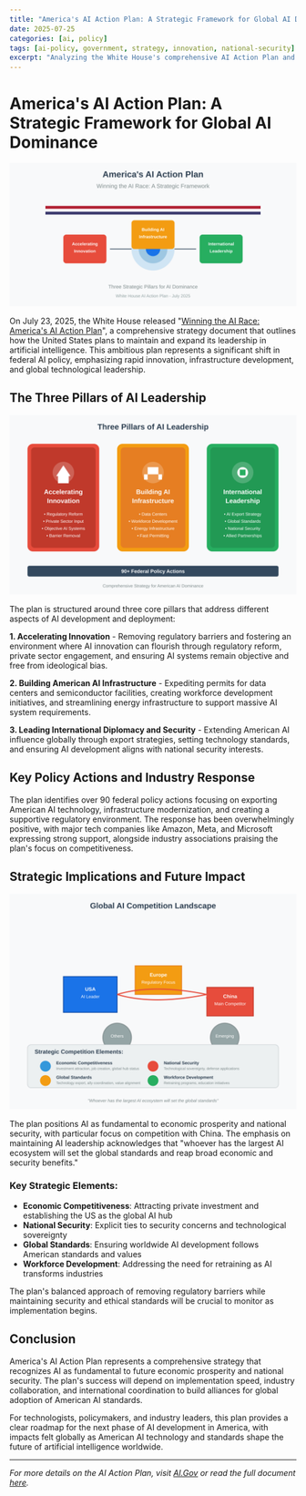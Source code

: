 ```yaml
---
title: "America's AI Action Plan: A Strategic Framework for Global AI Dominance"
date: 2025-07-25
categories: [ai, policy]
tags: [ai-policy, government, strategy, innovation, national-security]
excerpt: "Analyzing the White House's comprehensive AI Action Plan and its implications for American technological leadership"
---
```


# America's AI Action Plan: A Strategic Framework for Global AI Dominance

![AI Action Plan Overview](/assets/images/ai-action-plan-overview.svg)

On July 23, 2025, the White House released "[Winning the AI Race: America's AI Action Plan](https://www.whitehouse.gov/wp-content/uploads/2025/07/Americas-AI-Action-Plan.pdf)", a comprehensive strategy document that outlines how the United States plans to maintain and expand its leadership in artificial intelligence. This ambitious plan represents a significant shift in federal AI policy, emphasizing rapid innovation, infrastructure development, and global technological leadership.

## The Three Pillars of AI Leadership

![Three Pillars Framework](/assets/images/ai-three-pillars.svg)

The plan is structured around three core pillars that address different aspects of AI development and deployment:

**1. Accelerating Innovation** - Removing regulatory barriers and fostering an environment where AI innovation can flourish through regulatory reform, private sector engagement, and ensuring AI systems remain objective and free from ideological bias.

**2. Building American AI Infrastructure** - Expediting permits for data centers and semiconductor facilities, creating workforce development initiatives, and streamlining energy infrastructure to support massive AI system requirements.

**3. Leading International Diplomacy and Security** - Extending American AI influence globally through export strategies, setting technology standards, and ensuring AI development aligns with national security interests.

## Key Policy Actions and Industry Response

The plan identifies over 90 federal policy actions focusing on exporting American AI technology, infrastructure modernization, and creating a supportive regulatory environment. The response has been overwhelmingly positive, with major tech companies like Amazon, Meta, and Microsoft expressing strong support, alongside industry associations praising the plan's focus on competitiveness.

## Strategic Implications and Future Impact

![Global AI Competition](/assets/images/global-ai-competition.svg)

The plan positions AI as fundamental to economic prosperity and national security, with particular focus on competition with China. The emphasis on maintaining AI leadership acknowledges that "whoever has the largest AI ecosystem will set the global standards and reap broad economic and security benefits."

### Key Strategic Elements:
- **Economic Competitiveness**: Attracting private investment and establishing the US as the global AI hub
- **National Security**: Explicit ties to security concerns and technological sovereignty  
- **Global Standards**: Ensuring worldwide AI development follows American standards and values
- **Workforce Development**: Addressing the need for retraining as AI transforms industries

The plan's balanced approach of removing regulatory barriers while maintaining security and ethical standards will be crucial to monitor as implementation begins.

## Conclusion

America's AI Action Plan represents a comprehensive strategy that recognizes AI as fundamental to future economic prosperity and national security. The plan's success will depend on implementation speed, industry collaboration, and international coordination to build alliances for global adoption of American AI standards.

For technologists, policymakers, and industry leaders, this plan provides a clear roadmap for the next phase of AI development in America, with impacts felt globally as American AI technology and standards shape the future of artificial intelligence worldwide.

---

*For more details on the AI Action Plan, visit [AI.Gov](https://ai.gov/) or read the full document [here](https://www.whitehouse.gov/wp-content/uploads/2025/07/Americas-AI-Action-Plan.pdf).*
